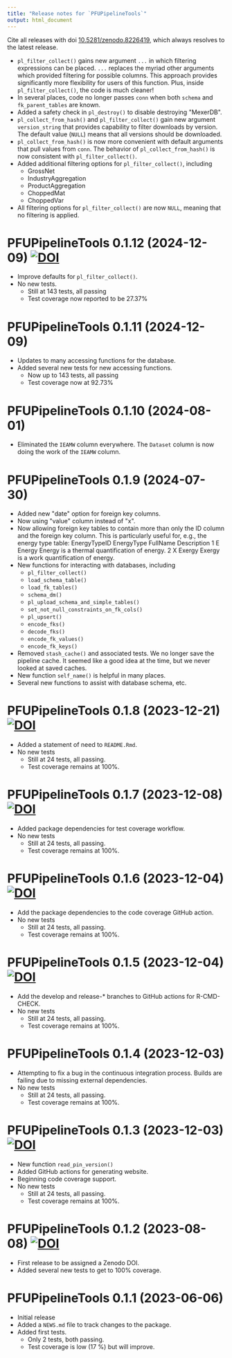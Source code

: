 ```yaml
---
title: "Release notes for `PFUPipelineTools`"
output: html_document
---
```



Cite all releases with doi [10.5281/zenodo.8226419](https://doi.org/10.5281/zenodo.8226419), 
which always resolves to the latest release.


* `pl_filter_collect()` gains new argument `...`
  in which filtering expressions can be placed.
  `...` replaces the myriad other arguments which
  provided filtering for possible columns. 
  This approach provides significantly 
  more flexibility for users of this function.
  Plus, inside `pl_filter_collect()`, the code is much cleaner!
* In several places, 
  code no longer passes `conn`
  when both `schema` and `fk_parent_tables` 
  are known.
* Added a safety check in `pl_destroy()` to 
  disable destroying "MexerDB".
* `pl_collect_from_hash()` and `pl_filter_collect()`
  gain new argument `version_string`
  that provides capability to filter downloads by version.
  The default value (`NULL`) means that all versions
  should be downloaded.
* `pl_collect_from_hash()` is now more convenient
  with default arguments that pull values from `conn`.
  The behavior of `pl_collect_from_hash()` is now consistent with
  `pl_filter_collect()`.
* Added additional filtering options for `pl_filter_collect()`, including
    - GrossNet
    - IndustryAggregation
    - ProductAggregation
    - ChoppedMat
    - ChoppedVar
* All filtering options for `pl_filter_collect()` are now `NULL`, 
  meaning that no filtering is applied.


# PFUPipelineTools 0.1.12 (2024-12-09) [![DOI](https://zenodo.org/badge/DOI/10.5281/zenodo.14589472.svg)](https://doi.org/10.5281/zenodo.14589472)

* Improve defaults for `pl_filter_collect()`.
* No new tests. 
    - Still at 143 tests, all passing
    - Test coverage now reported to be 27.37%


# PFUPipelineTools 0.1.11 (2024-12-09)

* Updates to many accessing functions for the database.
* Added several new tests for new accessing functions.
    - Now up to 143 tests, all passing
    - Test coverage now at 92.73%


# PFUPipelineTools 0.1.10 (2024-08-01)

* Eliminated the `IEAMW` column everywhere.
  The `Dataset` column is now doing the work of the `IEAMW` column.


# PFUPipelineTools 0.1.9 (2024-07-30)

* Added new "date" option for foreign key columns.
* Now using "value" column instead of "x".
* Now allowing foreign key tables to contain more than 
  only the ID column and the foreign key column.
  This is particularly useful for, e.g., 
  the energy type table:
  EnergyTypeID	EnergyType	FullName	Description
  1             E           Energy    Energy is a thermal quantification of energy.
  2             X	          Exergy    Exergy is a work quantification of energy.
* New functions for interacting with databases, including
    - `pl_filter_collect()`
    - `load_schema_table()`
    - `load_fk_tables()`
    - `schema_dm()`
    - `pl_upload_schema_and_simple_tables()`
    - `set_not_null_constraints_on_fk_cols()`
    - `pl_upsert()`
    - `encode_fks()`
    - `decode_fks()`
    - `encode_fk_values()`
    - `encode_fk_keys()`
* Removed `stash_cache()` and associated tests.
  We no longer save the pipeline cache.
  It seemed like a good idea at the time, but
  we never looked at saved caches.
* New function `self_name()` is helpful in many places.
* Several new functions to assist with database schema, etc.


# PFUPipelineTools 0.1.8 (2023-12-21) [![DOI](https://zenodo.org/badge/DOI/10.5281/zenodo.10420449.svg)](https://doi.org/10.5281/zenodo.10420449)

* Added a statement of need to `README.Rmd`.
* No new tests
    - Still at 24 tests, all passing.
    - Test coverage remains at 100%.


# PFUPipelineTools 0.1.7 (2023-12-08) [![DOI](https://zenodo.org/badge/DOI/10.5281/zenodo.10308793.svg)](https://doi.org/10.5281/zenodo.10308793)

* Added package dependencies for test coverage workflow.
* No new tests
    - Still at 24 tests, all passing.
    - Test coverage remains at 100%.


# PFUPipelineTools 0.1.6 (2023-12-04) [![DOI](https://zenodo.org/badge/DOI/10.5281/zenodo.10256768.svg)](https://doi.org/10.5281/zenodo.10256768)

* Add the package dependencies to the code coverage GitHub action.
* No new tests
    - Still at 24 tests, all passing.
    - Test coverage remains at 100%.


# PFUPipelineTools 0.1.5 (2023-12-04) [![DOI](https://zenodo.org/badge/DOI/10.5281/zenodo.10256712.svg)](https://doi.org/10.5281/zenodo.10256712)

* Add the develop and release-* branches to GitHub actions
  for R-CMD-CHECK.
* No new tests
    - Still at 24 tests, all passing.
    - Test coverage remains at 100%.


# PFUPipelineTools 0.1.4 (2023-12-03)

* Attempting to fix a bug in the continuous integration process.
  Builds are failing due to missing external dependencies.
* No new tests
    - Still at 24 tests, all passing.
    - Test coverage remains at 100%.


# PFUPipelineTools 0.1.3 (2023-12-03) [![DOI](https://zenodo.org/badge/DOI/10.5281/zenodo.10253202.svg)](https://doi.org/10.5281/zenodo.10253202)

* New function `read_pin_version()`
* Added GitHub actions for generating website.
* Beginning code coverage support.
* No new tests
    - Still at 24 tests, all passing.
    - Test coverage remains at 100%.


# PFUPipelineTools 0.1.2 (2023-08-08) [![DOI](https://zenodo.org/badge/DOI/10.5281/zenodo.8226420.svg)](https://doi.org/10.5281/zenodo.8226420)

* First release to be assigned a Zenodo DOI.
* Added several new tests
  to get to 100% coverage.


# PFUPipelineTools 0.1.1 (2023-06-06)

* Initial release
* Added a `NEWS.md` file to track changes to the package.
* Added first tests.
    * Only 2 tests, both passing.
    * Test coverage is low (17 %) but will improve.
